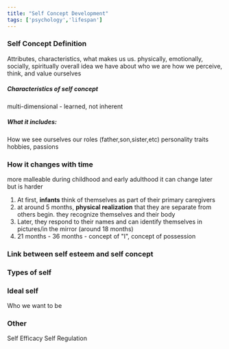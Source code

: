 ```yaml
---
title: "Self Concept Development"
tags: ['psychology','lifespan']
---
```


### Self Concept Definition
Attributes, characteristics, what makes us us. 
physically, emotionally, socially, spiritually
overall idea we have about who we are
how we perceive, think, and value ourselves

##### Characteristics of self concept
multi-dimensional - 
learned, not inherent

##### What it includes:
How we see ourselves
our roles (father,son,sister,etc)
personality traits
hobbies, passions


### How it changes with time
more malleable during childhood and early adulthood
it can change later but is harder

1. At first, **infants** think of themselves as part of their primary caregivers
2. at around 5 months, **physical realization** that they are separate from others begin. they recognize themselves and their body 
3. Later, they respond to their names and can identify themselves in pictures/in the mirror (around 18 months)
4. 21 months - 36 months - concept of "I", concept of possession


### Link between self esteem and self concept



### Types of self 


### Ideal self
Who we want to be 

### Other
Self Efficacy
Self Regulation

